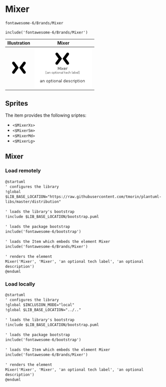 # Mixer


```text
fontawesome-6/Brands/Mixer
```

```text
include('fontawesome-6/Brands/Mixer')
```



| Illustration | Mixer |
| :---: | :---: |
| ![illustration for Illustration](../../fontawesome-6/Brands/Mixer.png) | ![illustration for Mixer](../../fontawesome-6/Brands/Mixer.Local.png) |



## Sprites
The item provides the following sriptes:

- `<$MixerXs>`
- `<$MixerSm>`
- `<$MixerMd>`
- `<$MixerLg>`





## Mixer

### Load remotely
```plantuml
@startuml
' configures the library
!global $LIB_BASE_LOCATION="https://raw.githubusercontent.com/tmorin/plantuml-libs/master/distribution"

' loads the library's bootstrap
!include $LIB_BASE_LOCATION/bootstrap.puml

' loads the package bootstrap
include('fontawesome-6/bootstrap')

' loads the Item which embeds the element Mixer
include('fontawesome-6/Brands/Mixer')

' renders the element
Mixer('Mixer', 'Mixer', 'an optional tech label', 'an optional description')
@enduml
```

### Load locally
```plantuml
@startuml
' configures the library
!global $INCLUSION_MODE="local"
!global $LIB_BASE_LOCATION="../.."

' loads the library's bootstrap
!include $LIB_BASE_LOCATION/bootstrap.puml

' loads the package bootstrap
include('fontawesome-6/bootstrap')

' loads the Item which embeds the element Mixer
include('fontawesome-6/Brands/Mixer')

' renders the element
Mixer('Mixer', 'Mixer', 'an optional tech label', 'an optional description')
@enduml
```

